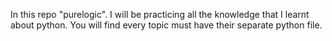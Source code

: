 In this repo "purelogic". I will be practicing all the knowledge that I learnt about python.
You will find every topic must have their separate python file.

